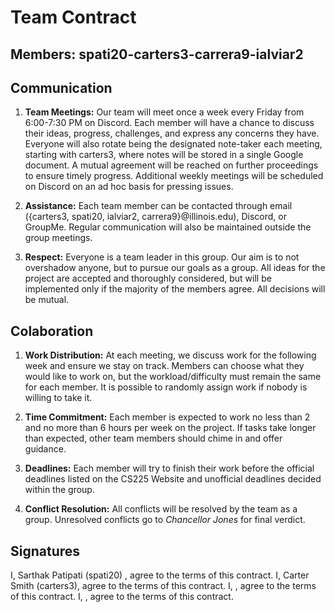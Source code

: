 # Team Contract

## Members: spati20-carters3-carrera9-ialviar2

## Communication

1. **Team Meetings:** Our team will meet once a week every Friday from 6:00-7:30 PM on Discord. Each member will have a chance to discuss their ideas, progress, challenges, and express any concerns they have. Everyone will also rotate being the designated note-taker each meeting, starting with carters3, where notes will be stored in a single Google document. A mutual agreement will be reached on further proceedings to ensure timely progress. Additional weekly meetings will be scheduled on Discord on an ad hoc basis for pressing issues.

2. **Assistance:** Each team member can be contacted through email ({carters3, spati20, ialviar2, carrera9}@illinois.edu), Discord, or GroupMe. Regular communication will also be maintained outside the group meetings.

3. **Respect:** Everyone is a team leader in this group. Our aim is to not overshadow anyone, but to pursue our goals as a group. All ideas for the project are accepted and thoroughly considered, but will be implemented only if the majority of the members agree. All decisions will be mutual.

## Colaboration

1. **Work Distribution:** At each meeting, we discuss work for the following week and ensure we stay on track. Members can choose what they would like to work on, but the workload/difficulty must remain the same for each member. It is possible to randomly assign work if nobody is willing to take it.

2. **Time Commitment:** Each member is expected to work no less than 2 and no more than 6 hours per week on the project. If tasks take longer than expected, other team members should chime in and offer guidance.

3. **Deadlines:** Each member will try to finish their work before the official deadlines listed on the CS225 Website and unofficial deadlines decided within the group.

4. **Conflict Resolution:** All conflicts will be resolved by the team as a group. Unresolved conflicts go to *Chancellor Jones* for final verdict.

## Signatures

I, Sarthak Patipati (spati20) , agree to the terms of this contract. I, Carter Smith (carters3), agree to the terms of this contract. I, , agree to the terms of this contract. I, , agree to the terms of this contract.
